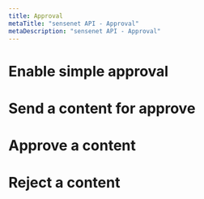 ```yaml
---
title: Approval
metaTitle: "sensenet API - Approval"
metaDescription: "sensenet API - Approval"
---
```


# Enable simple approval

# Send a content for approve

# Approve a content

# Reject a content
